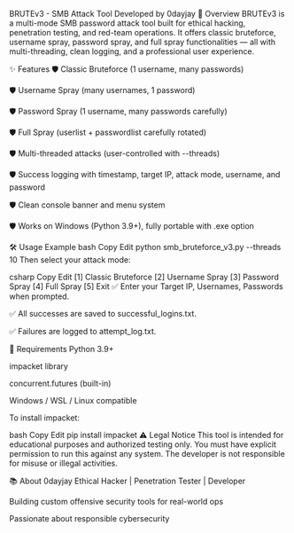 BRUTEv3 - SMB Attack Tool
Developed by 0dayjay
🚀 Overview
BRUTEv3 is a multi-mode SMB password attack tool built for ethical hacking, penetration testing, and red-team operations.
It offers classic bruteforce, username spray, password spray, and full spray functionalities — all with multi-threading, clean logging, and a professional user experience.

✨ Features
🛡️ Classic Bruteforce (1 username, many passwords)

🛡️ Username Spray (many usernames, 1 password)

🛡️ Password Spray (1 username, many passwords carefully)

🛡️ Full Spray (userlist + passwordlist carefully rotated)

🛡️ Multi-threaded attacks (user-controlled with --threads)

🛡️ Success logging with timestamp, target IP, attack mode, username, and password

🛡️ Clean console banner and menu system

🛡️ Works on Windows (Python 3.9+), fully portable with .exe option

🛠️ Usage Example
bash
Copy
Edit
python smb_bruteforce_v3.py --threads 10
Then select your attack mode:

csharp
Copy
Edit
[1] Classic Bruteforce
[2] Username Spray
[3] Password Spray
[4] Full Spray
[5] Exit
✅ Enter your Target IP, Usernames, Passwords when prompted.

✅ All successes are saved to successful_logins.txt.

✅ Failures are logged to attempt_log.txt.

🧠 Requirements
Python 3.9+

impacket library

concurrent.futures (built-in)

Windows / WSL / Linux compatible

To install impacket:

bash
Copy
Edit
pip install impacket
⚠️ Legal Notice
This tool is intended for educational purposes and authorized testing only.
You must have explicit permission to run this against any system.
The developer is not responsible for misuse or illegal activities.

📚 About 0dayjay
Ethical Hacker | Penetration Tester | Developer

Building custom offensive security tools for real-world ops

Passionate about responsible cybersecurity
